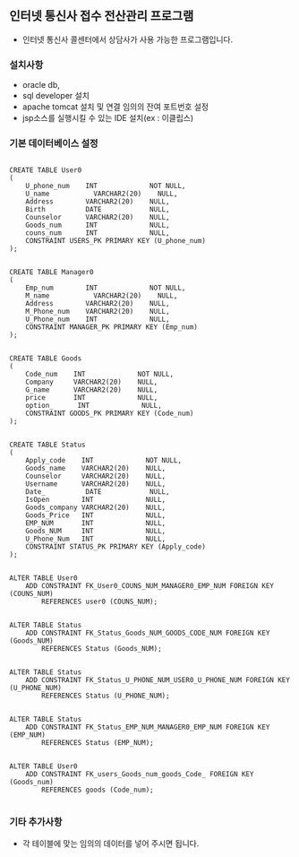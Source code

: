 ## 인터넷 통신사 접수 전산관리 프로그램
 - 인터넷 통신사 콜센터에서 상담사가 사용 가능한 프로그램입니다.

### 설치사항
- oracle db, 
- sql developer 설치
- apache tomcat 설치 및 연결 임의의 잔여 포트번호 설정
- jsp소스를 실행시킬 수 있는 IDE 설치(ex : 이클립스)

### 기본 데이터베이스 설정
<pre><code>
CREATE TABLE User0
(
    U_phone_num    INT             NOT NULL, 
    U_name           VARCHAR2(20)    NULL,
    Address        VARCHAR2(20)    NULL, 
    Birth          DATE            NULL, 
    Counselor      VARCHAR2(20)    NULL, 
    Goods_num      INT             NULL, 
    couns_num      INT             NULL,
    CONSTRAINT USERS_PK PRIMARY KEY (U_phone_num)
);


CREATE TABLE Manager0
(
    Emp_num        INT             NOT NULL, 
    M_name           VARCHAR2(20)    NULL, 
    Address        VARCHAR2(20)    NULL, 
    M_Phone_num    VARCHAR2(20)    NULL, 
    U_Phone_num    INT             NULL, 
    CONSTRAINT MANAGER_PK PRIMARY KEY (Emp_num)
);


CREATE TABLE Goods
(
    Code_num    INT             NOT NULL, 
    Company     VARCHAR2(20)    NULL, 
    G_name      VARCHAR2(20)    NULL, 
    price       INT             NULL, 
    option_      INT             NULL, 
    CONSTRAINT GOODS_PK PRIMARY KEY (Code_num)
);


CREATE TABLE Status
(
    Apply_code    INT             NOT NULL, 
    Goods_name    VARCHAR2(20)    NULL, 
    Counselor     VARCHAR2(20)    NULL, 
    Username      VARCHAR2(20)    NULL, 
    Date_          DATE            NULL, 
    IsOpen        INT             NULL, 
    Goods_company VARCHAR2(20)    NULL,
    Goods_Price   INT             NULL,
    EMP_NUM       INT             NULL,
    Goods_NUM     INT             NULL,
    U_Phone_Num   INT             NULL,
    CONSTRAINT STATUS_PK PRIMARY KEY (Apply_code)
);


ALTER TABLE User0
    ADD CONSTRAINT FK_User0_COUNS_NUM_MANAGER0_EMP_NUM FOREIGN KEY (COUNS_NUM)
        REFERENCES user0 (COUNS_NUM);


ALTER TABLE Status
    ADD CONSTRAINT FK_Status_Goods_NUM_GOODS_CODE_NUM FOREIGN KEY (Goods_NUM)
        REFERENCES Status (Goods_NUM);


ALTER TABLE Status
    ADD CONSTRAINT FK_Status_U_PHONE_NUM_USER0_U_PHONE_NUM FOREIGN KEY (U_PHONE_NUM)
        REFERENCES Status (U_PHONE_NUM);


ALTER TABLE Status
    ADD CONSTRAINT FK_Status_EMP_NUM_MANAGER0_EMP_NUM FOREIGN KEY (EMP_NUM)
        REFERENCES Status (EMP_NUM);
        
        
ALTER TABLE User0
    ADD CONSTRAINT FK_users_Goods_num_goods_Code_ FOREIGN KEY (Goods_num)
        REFERENCES goods (Code_num);

</code></pre>
### 기타 추가사항
 - 각 테이블에 맞는 임의의 데이터를 넣어 주시면 됩니다.
